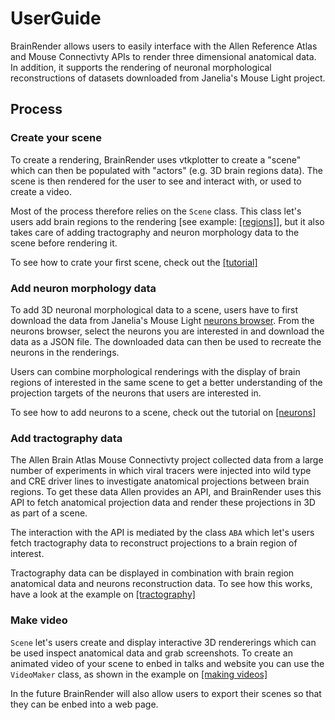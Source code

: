 # UserGuide

BrainRender allows users to easily interface with the Allen Reference Atlas
and Mouse Connectivty APIs to render three dimensional anatomical data. 
In addition, it supports the rendering of neuronal morphological reconstructions
of datasets downloaded from Janelia's Mouse Light project. 


## Process
### Create your scene

To create a rendering, BrainRender uses vtkplotter to create a "scene" which can
then be populated with "actors" (e.g. 3D brain regions data). The
scene is then rendered for the user to see and interact with, or used to create a video. 

Most of the process therefore relies on the `Scene` class. This class
let's users add brain regions to the rendering [see example: [[regions]](Examples/Regions.ipynb)], but it also takes care of adding tractography and neuron morphology data to the scene before rendering it. 

To see how to crate your first scene, check out the [[tutorial]](Examples/tutorial.ipynb)

### Add neuron morphology data
To add 3D neuronal morphological data to a scene, users have to first download the data
from Janelia's Mouse Light [neurons browser](http://ml-neuronbrowser.janelia.org). 
From the neurons browser, select the neurons you are interested in and download the data
as a JSON file. The downloaded data can then be used to recreate the neurons in the renderings. 

Users can combine morphological renderings with the display of brain regions of interested
in the same scene to get a better understanding of the projection targets of the neurons 
that users are interested in. 

To see how to add neurons to a scene, check out the tutorial on [[neurons]](Examples/Neurons.ipynb)

### Add tractography data 
The Allen Brain Atlas Mouse Connectivty project collected data from a large number 
of experiments in which viral tracers were injected into wild type and CRE driver lines
to investigate anatomical projections between brain regions. 
To get these data Allen provides an API, and BrainRender uses this API to fetch
anatomical projection data and render these projections in 3D as part of a scene. 

The interaction with the API is mediated by the class `ABA` which let's users 
fetch tractography data to reconstruct projections to a brain region of interest. 

Tractography data can be displayed in combination with brain region anatomical data 
and neurons reconstruction data. To see how this works, have a look at the 
example on [[tractography]](Examples/Tractography.ipynb)

### Make video
`Scene` let's users create and display interactive 3D rendererings which can be used 
inspect anatomical data and grab screenshots. To create an animated video of your 
scene to enbed in talks and website you can use the `VideoMaker` class, as shown in 
the example on [[making videos]](Examples/Videos.ipynb)

In the future BrainRender will also allow users to export their scenes so that they can 
be enbed into a web page. 